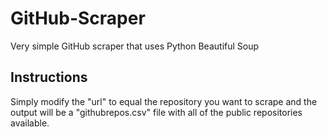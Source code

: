 # GitHub-Scraper
Very simple GitHub scraper that uses Python Beautiful Soup

## Instructions

Simply modify the "url" to equal the repository you want to scrape and the output will be a "githubrepos.csv" file with all of the public repositories available.

